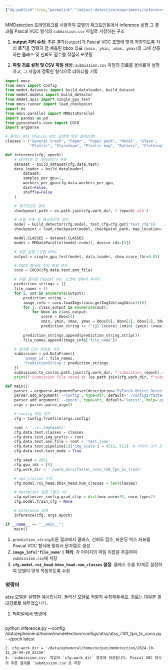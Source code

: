 ```yaml
---
{"dg-publish":true,"permalink":"/object-detection/experiments/inference/"}
---
```


MMDetection 프레임워크를 사용하여 모델의 체크포인트에서 inference 실행 
그 결과를 Pascal VOC 형식의 `submission.csv` 파일로 저장하는 구조 

1. **output 처리 수정**:
   추론 결과(`output`)가 Pascal VOC 포맷에 맞게 저장되도록 처리 로직을 명확히 함
   예측된 bbox 좌표 `(xmin, ymin, xmax, ymax)`와 그에 상응하는 클래스 및 신뢰도 점수를 적절히 포맷팅

3. **파일 경로 설정 및 CSV 파일 생성**:
   `submission.csv` 파일의 경로를 올바르게 설정하고, 그 파일에 정확한 형식으로 데이터를 기록

```python
import mmcv
from mmcv import Config
from mmdet.datasets import build_dataloader, build_dataset
from mmdet.models import build_detector
from mmdet.apis import single_gpu_test
from mmcv.runner import load_checkpoint
import os
from mmcv.parallel import MMDataParallel
import pandas as pd
from pycocotools.coco import COCO
import argparse

# 클래스 정의 (Pascal VOC 포맷에 맞춘 클래스명)
classes = ("General trash", "Paper", "Paper pack", "Metal", "Glass", 
           "Plastic", "Styrofoam", "Plastic bag", "Battery", "Clothing")

def inference(cfg, epoch):
    # 데이터셋 및 데이터로더 구축
    dataset = build_dataset(cfg.data.test)
    data_loader = build_dataloader(
        dataset,
        samples_per_gpu=1,
        workers_per_gpu=cfg.data.workers_per_gpu,
        dist=False,
        shuffle=False
    )

    # 체크포인트 경로
    checkpoint_path = os.path.join(cfg.work_dir, f'{epoch}.pth')

    # 모델 구축 및 체크포인트 로드
    model = build_detector(cfg.model, test_cfg=cfg.get('test_cfg'))
    checkpoint = load_checkpoint(model, checkpoint_path, map_location='cpu')

    model.CLASSES = dataset.CLASSES
    model = MMDataParallel(model.cuda(), device_ids=[0])

    # 추론 실행 (단일 GPU)
    output = single_gpu_test(model, data_loader, show_score_thr=0.05)

    # COCO 형식의 주석 파일 로드
    coco = COCO(cfg.data.test.ann_file)

    # 추론 결과를 Pascal VOC 포맷에 맞춰서 후처리
    prediction_strings = []
    file_names = []
    for i, out in enumerate(output):
        prediction_string = ''
        image_info = coco.loadImgs(coco.getImgIds(imgIds=i))[0]
        for j, class_output in enumerate(out):
            for bbox in class_output:
                score = bbox[4]
                xmin, ymin, xmax, ymax = bbox[0], bbox[1], bbox[2], bbox[3]
                prediction_string += f'{j} {score} {xmin} {ymin} {xmax} {ymax} '
        
        prediction_strings.append(prediction_string.strip())
        file_names.append(image_info['file_name'])

    # 결과를 CSV 파일로 저장
    submission = pd.DataFrame({
        'image_id': file_names,
        'PredictionString': prediction_strings
    })
    submission.to_csv(os.path.join(cfg.work_dir, f'submission_{epoch}.csv'), index=False)
    print(f'Submission file saved at {os.path.join(cfg.work_dir, f"submission_{epoch}.csv")}')

def main():
    parser = argparse.ArgumentParser(description='PyTorch Object Detection Inference')
    parser.add_argument('--config', type=str, default='./configs/faster_rcnn/faster_rcnn_r50_fpn_1x_coco.py', help='config file')
    parser.add_argument('--epoch', type=str, default='latest', help='epoch number')
    args = parser.parse_args()

    # config 파일 로드
    cfg = Config.fromfile(args.config)

    root = '../../dataset/'
    cfg.data.test.classes = classes
    cfg.data.test.img_prefix = root
    cfg.data.test.ann_file = root + 'test.json'
    cfg.data.test.pipeline[1]['img_scale'] = (512, 512)  # 이미지 크기 조정
    cfg.data.test.test_mode = True

    cfg.seed = 2021
    cfg.gpu_ids = [0]
    cfg.work_dir = './work_dirs/faster_rcnn_r50_fpn_1x_trash'

    # num_classes 수정
    cfg.model.roi_head.bbox_head.num_classes = len(classes)

    # Optimizer 설정 (필요 시)
    cfg.optimizer_config.grad_clip = dict(max_norm=35, norm_type=2)
    cfg.model.train_cfg = None

    # Inference 실행
    inference(cfg, args.epoch)

if __name__ == "__main__":
    main()
```

1. `prediction_string`추론 결과에서 클래스, 신뢰도 점수, 바운딩 박스 좌표를 Pascal VOC 형식에 맞춰서 문자열로 생성
2. **`image_info['file_name']` 처리**: 각 이미지의 파일 이름을 추출하여 `submission.csv`에 저장
3. **`cfg.model.roi_head.bbox_head.num_classes` 설정**: 클래스 수를 10개로 설정하여 모델이 맞게 작동하도록 수정

### 명령어

atss 모델을 실행한 예시입니다. 돌리신 모델로 적절히 수정해주세요. 경로는 대부분 절대경로로 해두었습니다.
1. 터미널에서 명령어
   ```bash
python inference.py --config /data/ephemeral/home/mmdetection/configs/atss/atss_r101_fpn_1x_coco.py --epoch latest
   ```
2. cfg.work_dir = '/data/ephemeral/home/output/mmdetection/2024-10-11_18-44-24_d215e' 
4. `submission.csv` 파일이 `cfg.work_dir` 경로에 생성됩니다. Pascal VOC 형식의 추론 결과를 `submission.csv`로 저장


